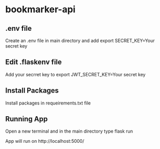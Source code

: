 # bookmarker-api

## .env file
  Create an .env file in main directory and add export SECRET_KEY=Your secret key
  
## Edit .flaskenv file
  Add your secrret key to export JWT_SECRET_KEY=Your secret key
  
## Install Packages 
  Install packages in requeirements.txt file
  
## Running App
  Open a new terminal and in the main directory type flask run
  
  App will run on http://localhost:5000/
